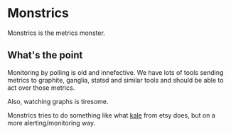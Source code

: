 # Monstrics

Monstrics is the metrics monster.


## What's the point

Monitoring by polling is old and innefective. We have lots of tools sending metrics to graphite, ganglia, statsd and similar tools and should be able to act over those metrics.

Also, watching graphs is tiresome.

Monstrics tries to do something like what [kale](http://codeascraft.com/2013/06/11/introducing-kale/) from etsy does, but on a more alerting/monitoring way.